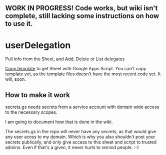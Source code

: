 ## WORK IN PROGRESS! Code works, but wiki isn't complete, still lacking some instructions on how to use it.

# userDelegation
Pull info from the Sheet, and Add, Delete or List delegates

[Copy template](https://docs.google.com/spreadsheets/d/NotTheCorrectTemplateFile/copy) to get Sheet with Google Apps Script.
You can't copy template yet, as the template files doesn't have the most recent code yet. It will, soon.

## How to make it work
secrets.gs needs secrets from a service account with domain wide access to the necessary scopes.

I am going to document how that is done in the wiki.

The secrets.gs in the repo will never have any secrets, as that would give any user acess to my domain. Which is why you also shouldn't post your secrets publically, and only give access to this sheet and script to trusted admins. Even if that's a given, it never hurts to remind people. :-)
